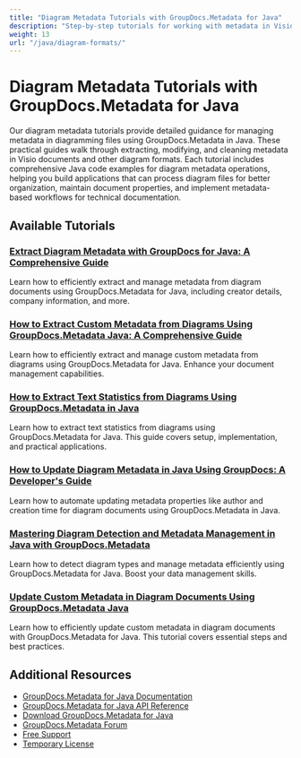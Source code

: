 ```yaml
---
title: "Diagram Metadata Tutorials with GroupDocs.Metadata for Java"
description: "Step-by-step tutorials for working with metadata in Visio and other diagram formats using GroupDocs.Metadata for Java."
weight: 13
url: "/java/diagram-formats/"
---
```


# Diagram Metadata Tutorials with GroupDocs.Metadata for Java

Our diagram metadata tutorials provide detailed guidance for managing metadata in diagramming files using GroupDocs.Metadata in Java. These practical guides walk through extracting, modifying, and cleaning metadata in Visio documents and other diagram formats. Each tutorial includes comprehensive Java code examples for diagram metadata operations, helping you build applications that can process diagram files for better organization, maintain document properties, and implement metadata-based workflows for technical documentation.

## Available Tutorials

### [Extract Diagram Metadata with GroupDocs for Java&#58; A Comprehensive Guide](./extract-diagram-metadata-groupdocs-java/)
Learn how to efficiently extract and manage metadata from diagram documents using GroupDocs.Metadata for Java, including creator details, company information, and more.

### [How to Extract Custom Metadata from Diagrams Using GroupDocs.Metadata Java&#58; A Comprehensive Guide](./groupdocs-metadata-java-diagram-metadata-extraction/)
Learn how to efficiently extract and manage custom metadata from diagrams using GroupDocs.Metadata for Java. Enhance your document management capabilities.

### [How to Extract Text Statistics from Diagrams Using GroupDocs.Metadata in Java](./extract-text-statistics-diagrams-groupdocs-metadata-java/)
Learn how to extract text statistics from diagrams using GroupDocs.Metadata for Java. This guide covers setup, implementation, and practical applications.

### [How to Update Diagram Metadata in Java Using GroupDocs&#58; A Developer's Guide](./update-diagram-metadata-groupdocs-java-guide/)
Learn how to automate updating metadata properties like author and creation time for diagram documents using GroupDocs.Metadata in Java.

### [Mastering Diagram Detection and Metadata Management in Java with GroupDocs.Metadata](./groupdocs-metadata-java-diagram-detection/)
Learn how to detect diagram types and manage metadata efficiently using GroupDocs.Metadata for Java. Boost your data management skills.

### [Update Custom Metadata in Diagram Documents Using GroupDocs.Metadata Java](./update-diagram-metadata-groupdocs-java/)
Learn how to efficiently update custom metadata in diagram documents with GroupDocs.Metadata for Java. This tutorial covers essential steps and best practices.

## Additional Resources

- [GroupDocs.Metadata for Java Documentation](https://docs.groupdocs.com/metadata/java/)
- [GroupDocs.Metadata for Java API Reference](https://reference.groupdocs.com/metadata/java/)
- [Download GroupDocs.Metadata for Java](https://releases.groupdocs.com/metadata/java/)
- [GroupDocs.Metadata Forum](https://forum.groupdocs.com/c/metadata)
- [Free Support](https://forum.groupdocs.com/)
- [Temporary License](https://purchase.groupdocs.com/temporary-license/)
